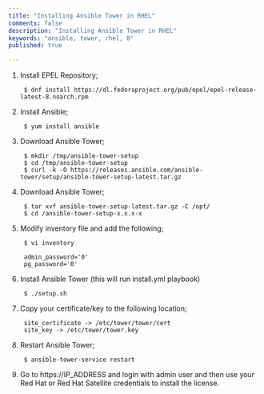 ```yaml
---
title: "Installing Ansible Tower in RHEL"
comments: false
description: "Installing Ansible Tower in RHEL"
keywords: "ansible, tower, rhel, 8"
published: true

---
```



1. Install EPEL Repository;
        
        $ dnf install https://dl.fedoraproject.org/pub/epel/epel-release-latest-8.noarch.rpm

2. Install Ansible;

        $ yum install ansible 

3. Download Ansible Tower;

        $ mkdir /tmp/ansible-tower-setup
        $ cd /tmp/ansible-tower-setup
        $ curl -k -O https://releases.ansible.com/ansible-tower/setup/ansible-tower-setup-latest.tar.gz

4. Download Ansible Tower;

        $ tar xvf ansible-tower-setup-latest.tar.gz -C /opt/
        $ cd /ansible-tower-setup-x.x.x-x

5. Modify inventory file and add the following;

        $ vi inventory

        admin_password='0'
        pg_password='0'

6. Install Ansible Tower (this will run install.yml playbook)

        $ ./setup.sh

7. Copy your certificate/key to the following location;

        site_certificate -> /etc/tower/tower/cert
        site_key -> /etc/tower/tower.key

8. Restart Ansible Tower;

        $ ansible-tower-service restart

9. Go to https://IP_ADDRESS and login with admin user and then use your Red Hat or Red Hat Satellite credentials to install the license.
